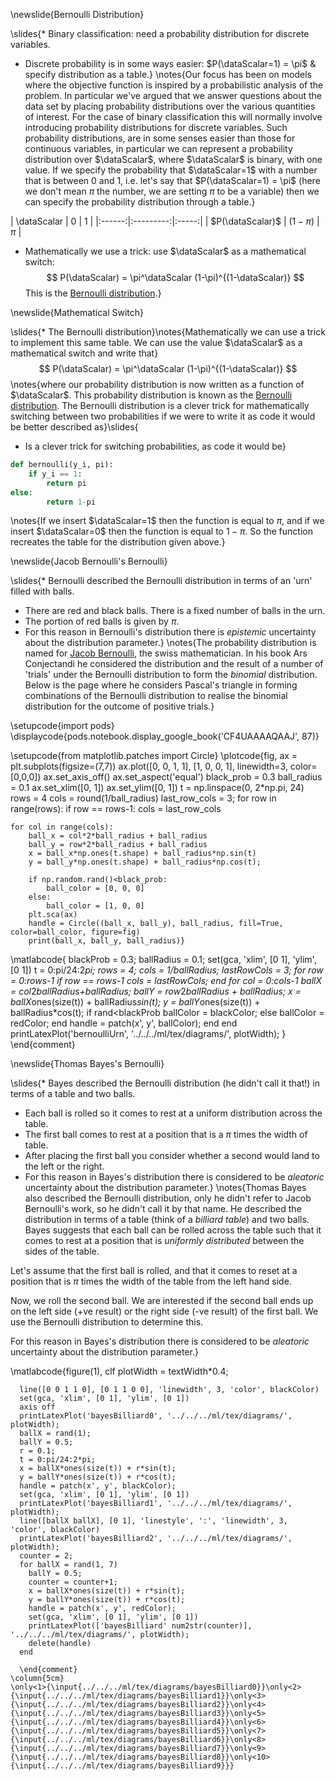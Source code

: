\newslide{Bernoulli Distribution}

\slides{* Binary classification: need a probability distribution for discrete variables. 
* Discrete probability is in some ways easier:  $P(\dataScalar=1) = \pi$ & specify distribution as a table.}
\notes{Our focus has been on models where the objective function is inspired by a probabilistic analysis of the problem. In particular we've argued that we answer questions about the data set by placing probability distributions over the various quantities of interest. For the case of binary classification this will normally involve introducing probability distributions for discrete variables. Such probability distributions, are in some senses easier than those for continuous variables, in particular we can represent a probability distribution over $\dataScalar$, where $\dataScalar$ is binary, with one value. If we specify the probability that $\dataScalar=1$ with a number that is between 0 and 1, i.e. let's say that $P(\dataScalar=1) = \pi$ (here we don't mean $\pi$ the number, we are setting $\pi$ to be a variable) then we can specify the probability distribution through a table.}

| \dataScalar      | 0
| 1     |
|:------:|:---------:|:-----:|
| $P(\dataScalar)$ | $(1-\pi)$ | $\pi$ |

* Mathematically we use a trick: use $\dataScalar$ as a mathematical switch:
  $$
  P(\dataScalar) = \pi^\dataScalar (1-\pi)^{(1-\dataScalar)}
  $$
  This is the [Bernoulli distribution](http://en.wikipedia.org/wiki/Bernoulli_distribution).}

\newslide{Mathematical Switch}

\slides{* The Bernoulli distribution}\notes{Mathematically we can use a trick to implement this same table. We can use the value $\dataScalar$ as a mathematical switch and write that}
  $$
  P(\dataScalar) = \pi^\dataScalar (1-\pi)^{(1-\dataScalar)}
  $$
\notes{where our probability distribution is now written as a function of $\dataScalar$. This probability distribution is known as the [Bernoulli distribution](http://en.wikipedia.org/wiki/Bernoulli_distribution). The Bernoulli distribution is a clever trick for mathematically switching between two probabilities if we were to write it as code it would be better described as}\slides{
* Is a clever trick for switching probabilities, as code it would be}

```python
def bernoulli(y_i, pi):
    if y_i == 1:
        return pi
else:
        return 1-pi
```

\notes{If we insert $\dataScalar=1$ then the function is equal to $\pi$, and if we insert $\dataScalar=0$ then the function is equal to $1-\pi$. So the function recreates the table for the distribution given above.}

\newslide{Jacob Bernoulli's Bernoulli}

\slides{* Bernoulli described the Bernoulli distribution in terms of an 'urn' filled with balls.
* There are red and black balls. There is a fixed number of balls in the urn.
* The portion of red balls is given by $\pi$.
* For this reason in Bernoulli's distribution there is *epistemic* uncertainty about the distribution parameter.}
\notes{The probability distribution is named for [Jacob Bernoulli](http://en.wikipedia.org/wiki/Jacob_Bernoulli), the swiss mathematician. In his book Ars Conjectandi he considered the distribution and the result of a number of 'trials' under the Bernoulli distribution to form the *binomial* distribution. Below is the page where he considers Pascal's triangle in forming combinations of the Bernoulli distribution to realise the binomial distribution for the outcome of positive trials.}

\setupcode{import pods}
\displaycode{pods.notebook.display_google_book('CF4UAAAAQAAJ', 87)}

\setupcode{from matplotlib.patches import Circle}
\plotcode{fig, ax = plt.subplots(figsize=(7,7))
ax.plot([0, 0, 1, 1], [1, 0, 0, 1], linewidth=3, color=[0,0,0])
ax.set_axis_off()
ax.set_aspect('equal')
black_prob = 0.3
ball_radius = 0.1
ax.set_xlim([0, 1])
ax.set_ylim([0, 1])
t = np.linspace(0, 2*np.pi, 24)
rows = 4
cols = round(1/ball_radius)
last_row_cols = 3;
for row in range(rows):
    if row == rows-1:
      cols = last_row_cols

    for col in range(cols):
        ball_x = col*2*ball_radius + ball_radius
        ball_y = row*2*ball_radius + ball_radius
        x = ball_x*np.ones(t.shape) + ball_radius*np.sin(t)
        y = ball_y*np.ones(t.shape) + ball_radius*np.cos(t);
  
        if np.random.rand()<black_prob:
            ball_color = [0, 0, 0]
        else: 
            ball_color = [1, 0, 0]
        plt.sca(ax)
        handle = Circle((ball_x, ball_y), ball_radius, fill=True, color=ball_color, figure=fig)
        print(ball_x, ball_y, ball_radius)}

\matlabcode{
      blackProb = 0.3;
      ballRadius = 0.1;
      set(gca, 'xlim', [0 1], 'ylim', [0 1])
      t = 0:pi/24:2*pi;
      rows = 4;
      cols = 1/ballRadius;
      lastRowCols = 3;
      for row = 0:rows-1
        if row == rows-1
          cols = lastRowCols;
        end
        for col = 0:cols-1
          ballX = col*2*ballRadius+ballRadius;
          ballY = row*2*ballRadius + ballRadius;
          x = ballX*ones(size(t)) + ballRadius*sin(t);
          y = ballY*ones(size(t)) + ballRadius*cos(t);
          if rand<blackProb
            ballColor = blackColor;
          else 
            ballColor = redColor;
          end
          handle = patch(x', y', ballColor);
        end
      end
      printLatexPlot('bernoulliUrn', '../../../ml/tex/diagrams/', plotWidth);
      }
    \end{comment}

\newslide{Thomas Bayes's Bernoulli}

\slides{* Bayes described the Bernoulli distribution (he didn't call it that!) in terms of a table and two balls.
* Each ball is rolled so it comes to rest at a uniform distribution across the table.
* The first ball comes to rest at a position that is a $\pi$ times the width of table.
* After placing the first ball you consider whether a second would land to the left or the right.
* For this reason in Bayes's distribution there is considered to be *aleatoric* uncertainty about the distribution parameter.}
\notes{Thomas Bayes also described the Bernoulli distribution, only he didn't refer to Jacob Bernoulli's work, so he didn't call it by that name. He described the distribution in terms of a table (think of a *billiard table*) and two balls. 
Bayes suggests that each ball can be rolled across the table such that it comes to rest at a position that is *uniformly distributed* between the sides of the table. 

Let's assume that the first ball is rolled, and that it comes to reset at a position that is $\pi$ times the width of the table from the left hand side. 

Now, we roll the second ball. We are interested if the second ball ends up on the left side (+ve result) or the right side (-ve result) of the first ball. We use the Bernoulli distribution to determine this.

For this reason in Bayes's distribution there is considered to be *aleatoric* uncertainty about the distribution parameter.}


\matlabcode{figure(1), clf
      plotWidth = textWidth*0.4;
      
      line([0 0 1 1 0], [0 1 1 0 0], 'linewidth', 3, 'color', blackColor)
      set(gca, 'xlim', [0 1], 'ylim', [0 1])
      axis off
      printLatexPlot('bayesBilliard0', '../../../ml/tex/diagrams/', plotWidth);
      ballX = rand(1);
      ballY = 0.5;
      r = 0.1;
      t = 0:pi/24:2*pi;
      x = ballX*ones(size(t)) + r*sin(t);
      y = ballY*ones(size(t)) + r*cos(t);
      handle = patch(x', y', blackColor);
      set(gca, 'xlim', [0 1], 'ylim', [0 1])
      printLatexPlot('bayesBilliard1', '../../../ml/tex/diagrams/', plotWidth);
      line([ballX ballX], [0 1], 'linestyle', ':', 'linewidth', 3, 'color', blackColor)
      printLatexPlot('bayesBilliard2', '../../../ml/tex/diagrams/', plotWidth);
      counter = 2;
      for ballX = rand(1, 7)
        ballY = 0.5;
        counter = counter+1;
        x = ballX*ones(size(t)) + r*sin(t);
        y = ballY*ones(size(t)) + r*cos(t);
        handle = patch(x', y', redColor);
        set(gca, 'xlim', [0 1], 'ylim', [0 1])
        printLatexPlot(['bayesBilliard' num2str(counter)], '../../../ml/tex/diagrams/', plotWidth);
        delete(handle)
      end
      
      \end{comment}
    \column{5cm}
    \only<1>{\input{../../../ml/tex/diagrams/bayesBilliard0}}\only<2>{\input{../../../ml/tex/diagrams/bayesBilliard1}}\only<3>{\input{../../../ml/tex/diagrams/bayesBilliard2}}\only<4>{\input{../../../ml/tex/diagrams/bayesBilliard3}}\only<5>{\input{../../../ml/tex/diagrams/bayesBilliard4}}\only<6>{\input{../../../ml/tex/diagrams/bayesBilliard5}}\only<7>{\input{../../../ml/tex/diagrams/bayesBilliard6}}\only<8>{\input{../../../ml/tex/diagrams/bayesBilliard7}}\only<9>{\input{../../../ml/tex/diagrams/bayesBilliard8}}\only<10>{\input{../../../ml/tex/diagrams/bayesBilliard9}}}
